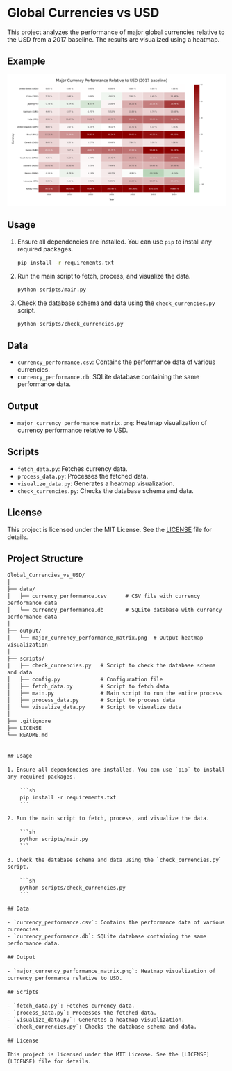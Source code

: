 # Global Currencies vs USD

This project analyzes the performance of major global currencies relative to the USD from a 2017 baseline. The results are visualized using a heatmap.

## Example

![Currency Performance Heatmap](output/major_currency_performance_matrix.png)

## Usage

1. Ensure all dependencies are installed. You can use `pip` to install any required packages.

    ```sh
    pip install -r requirements.txt
    ```

2. Run the main script to fetch, process, and visualize the data.

    ```sh
    python scripts/main.py
    ```

3. Check the database schema and data using the `check_currencies.py` script.

    ```sh
    python scripts/check_currencies.py
    ```

## Data

- `currency_performance.csv`: Contains the performance data of various currencies.
- `currency_performance.db`: SQLite database containing the same performance data.

## Output

- `major_currency_performance_matrix.png`: Heatmap visualization of currency performance relative to USD.

## Scripts

- `fetch_data.py`: Fetches currency data.
- `process_data.py`: Processes the fetched data.
- `visualize_data.py`: Generates a heatmap visualization.
- `check_currencies.py`: Checks the database schema and data.

## License

This project is licensed under the MIT License. See the [LICENSE](LICENSE) file for details.


## Project Structure

```plaintext
Global_Currencies_vs_USD/
│
├── data/
│   ├── currency_performance.csv      # CSV file with currency performance data
│   └── currency_performance.db       # SQLite database with currency performance data
│
├── output/
│   └── major_currency_performance_matrix.png  # Output heatmap visualization
│
├── scripts/
│   ├── check_currencies.py   # Script to check the database schema and data
│   ├── config.py             # Configuration file
│   ├── fetch_data.py         # Script to fetch data
│   ├── main.py               # Main script to run the entire process
│   ├── process_data.py       # Script to process data
│   └── visualize_data.py     # Script to visualize data
│
├── .gitignore
├── LICENSE
└── README.md


## Usage

1. Ensure all dependencies are installed. You can use `pip` to install any required packages.

    ```sh
    pip install -r requirements.txt
    ```

2. Run the main script to fetch, process, and visualize the data.

    ```sh
    python scripts/main.py
    ```

3. Check the database schema and data using the `check_currencies.py` script.

    ```sh
    python scripts/check_currencies.py
    ```

## Data

- `currency_performance.csv`: Contains the performance data of various currencies.
- `currency_performance.db`: SQLite database containing the same performance data.

## Output

- `major_currency_performance_matrix.png`: Heatmap visualization of currency performance relative to USD.

## Scripts

- `fetch_data.py`: Fetches currency data.
- `process_data.py`: Processes the fetched data.
- `visualize_data.py`: Generates a heatmap visualization.
- `check_currencies.py`: Checks the database schema and data.

## License

This project is licensed under the MIT License. See the [LICENSE](LICENSE) file for details.
